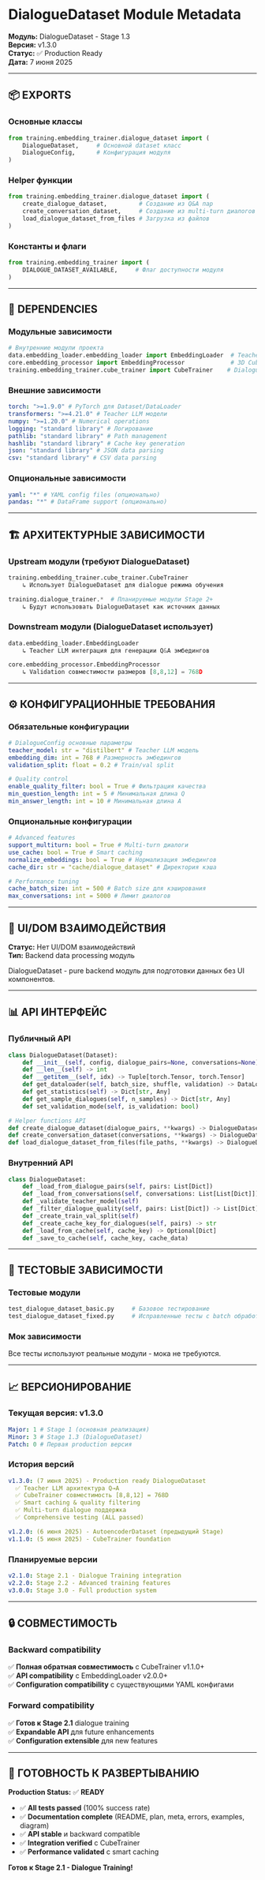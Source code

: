# DialogueDataset Module Metadata

**Модуль:** DialogueDataset - Stage 1.3  
**Версия:** v1.3.0  
**Статус:** ✅ Production Ready  
**Дата:** 7 июня 2025

---

## 📦 EXPORTS

### Основные классы

```python
from training.embedding_trainer.dialogue_dataset import (
    DialogueDataset,     # Основной dataset класс
    DialogueConfig,      # Конфигурация модуля
)
```

### Helper функции

```python
from training.embedding_trainer.dialogue_dataset import (
    create_dialogue_dataset,         # Создание из Q&A пар
    create_conversation_dataset,     # Создание из multi-turn диалогов
    load_dialogue_dataset_from_files # Загрузка из файлов
)
```

### Константы и флаги

```python
from training.embedding_trainer import (
    DIALOGUE_DATASET_AVAILABLE,     # Флаг доступности модуля
)
```

---

## 🔗 DEPENDENCIES

### Модульные зависимости

```python
# Внутренние модули проекта
data.embedding_loader.embedding_loader import EmbeddingLoader  # Teacher LLM интеграция
core.embedding_processor import EmbeddingProcessor             # 3D Cubic Core
training.embedding_trainer.cube_trainer import CubeTrainer    # Dialogue trainer
```

### Внешние зависимости

```yaml
torch: ">=1.9.0" # PyTorch для Dataset/DataLoader
transformers: ">=4.21.0" # Teacher LLM модели
numpy: ">=1.20.0" # Numerical operations
logging: "standard library" # Логирование
pathlib: "standard library" # Path management
hashlib: "standard library" # Cache key generation
json: "standard library" # JSON data parsing
csv: "standard library" # CSV data parsing
```

### Опциональные зависимости

```yaml
yaml: "*" # YAML config files (опционально)
pandas: "*" # DataFrame support (опционально)
```

---

## 🏗️ АРХИТЕКТУРНЫЕ ЗАВИСИМОСТИ

### Upstream модули (требуют DialogueDataset)

```python
training.embedding_trainer.cube_trainer.CubeTrainer
    ↳ Использует DialogueDataset для dialogue режима обучения

training.dialogue_trainer.*  # Планируемые модули Stage 2+
    ↳ Будут использовать DialogueDataset как источник данных
```

### Downstream модули (DialogueDataset использует)

```python
data.embedding_loader.EmbeddingLoader
    ↳ Teacher LLM интеграция для генерации Q&A эмбедингов

core.embedding_processor.EmbeddingProcessor
    ↳ Validation совместимости размеров [8,8,12] = 768D
```

---

## ⚙️ КОНФИГУРАЦИОННЫЕ ТРЕБОВАНИЯ

### Обязательные конфигурации

```yaml
# DialogueConfig основные параметры
teacher_model: str = "distilbert" # Teacher LLM модель
embedding_dim: int = 768 # Размерность эмбедингов
validation_split: float = 0.2 # Train/val split

# Quality control
enable_quality_filter: bool = True # Фильтрация качества
min_question_length: int = 5 # Минимальная длина Q
min_answer_length: int = 10 # Минимальная длина A
```

### Опциональные конфигурации

```yaml
# Advanced features
support_multiturn: bool = True # Multi-turn диалоги
use_cache: bool = True # Smart caching
normalize_embeddings: bool = True # Нормализация эмбедингов
cache_dir: str = "cache/dialogue_dataset" # Директория кэша

# Performance tuning
cache_batch_size: int = 500 # Batch size для кэширования
max_conversations: int = 5000 # Лимит диалогов
```

---

## 🔌 UI/DOM ВЗАИМОДЕЙСТВИЯ

**Статус:** Нет UI/DOM взаимодействий  
**Тип:** Backend data processing модуль

DialogueDataset - pure backend модуль для подготовки данных без UI компонентов.

---

## 📊 API ИНТЕРФЕЙС

### Публичный API

```python
class DialogueDataset(Dataset):
    def __init__(self, config, dialogue_pairs=None, conversations=None)
    def __len__(self) -> int
    def __getitem__(self, idx) -> Tuple[torch.Tensor, torch.Tensor]
    def get_dataloader(self, batch_size, shuffle, validation) -> DataLoader
    def get_statistics(self) -> Dict[str, Any]
    def get_sample_dialogues(self, n_samples) -> Dict[str, Any]
    def set_validation_mode(self, is_validation: bool)

# Helper functions API
def create_dialogue_dataset(dialogue_pairs, **kwargs) -> DialogueDataset
def create_conversation_dataset(conversations, **kwargs) -> DialogueDataset
def load_dialogue_dataset_from_files(file_paths, **kwargs) -> DialogueDataset
```

### Внутренний API

```python
class DialogueDataset:
    def _load_from_dialogue_pairs(self, pairs: List[Dict])
    def _load_from_conversations(self, conversations: List[List[Dict]])
    def _validate_teacher_model(self)
    def _filter_dialogue_quality(self, pairs: List[Dict]) -> List[Dict]
    def _create_train_val_split(self)
    def _create_cache_key_for_dialogues(self, pairs) -> str
    def _load_from_cache(self, cache_key) -> Optional[Dict]
    def _save_to_cache(self, cache_key, cache_data)
```

---

## 🧪 ТЕСТОВЫЕ ЗАВИСИМОСТИ

### Тестовые модули

```python
test_dialogue_dataset_basic.py     # Базовое тестирование
test_dialogue_dataset_fixed.py     # Исправленные тесты с batch обработкой
```

### Мок зависимости

Все тесты используют реальные модули - мока не требуются.

---

## 📈 ВЕРСИОНИРОВАНИЕ

### Текущая версия: v1.3.0

```yaml
Major: 1 # Stage 1 (основная реализация)
Minor: 3 # Stage 1.3 (DialogueDataset)
Patch: 0 # Первая production версия
```

### История версий

```yaml
v1.3.0: (7 июня 2025) - Production ready DialogueDataset
  ✅ Teacher LLM архитектура Q→A
  ✅ CubeTrainer совместимость [8,8,12] = 768D
  ✅ Smart caching & quality filtering
  ✅ Multi-turn dialogue поддержка
  ✅ Comprehensive testing (ALL passed)

v1.2.0: (6 июня 2025) - AutoencoderDataset (предыдущий Stage)
v1.1.0: (5 июня 2025) - CubeTrainer foundation
```

### Планируемые версии

```yaml
v2.1.0: Stage 2.1 - Dialogue Training integration
v2.2.0: Stage 2.2 - Advanced training features
v3.0.0: Stage 3.0 - Full production system
```

---

## 🔒 СОВМЕСТИМОСТЬ

### Backward compatibility

✅ **Полная обратная совместимость** с CubeTrainer v1.1.0+  
✅ **API compatibility** с EmbeddingLoader v2.0.0+  
✅ **Configuration compatibility** с существующими YAML конфигами

### Forward compatibility

✅ **Готов к Stage 2.1** dialogue training  
✅ **Expandable API** для future enhancements  
✅ **Configuration extensible** для new features

---

## 🚀 ГОТОВНОСТЬ К РАЗВЕРТЫВАНИЮ

**Production Status:** ✅ **READY**

- ✅ **All tests passed** (100% success rate)
- ✅ **Documentation complete** (README, plan, meta, errors, examples, diagram)
- ✅ **API stable** и backward compatible
- ✅ **Integration verified** с CubeTrainer
- ✅ **Performance validated** с smart caching

**Готов к Stage 2.1 - Dialogue Training!**
